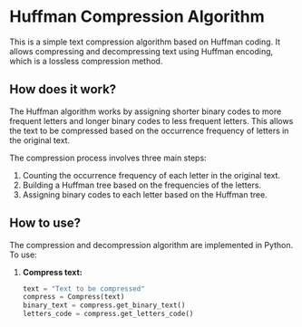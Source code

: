 # Huffman Compression Algorithm

This is a simple text compression algorithm based on Huffman coding. It allows compressing and decompressing text using Huffman encoding, which is a lossless compression method.

## How does it work?

The Huffman algorithm works by assigning shorter binary codes to more frequent letters and longer binary codes to less frequent letters. This allows the text to be compressed based on the occurrence frequency of letters in the original text.

The compression process involves three main steps:
1. Counting the occurrence frequency of each letter in the original text.
2. Building a Huffman tree based on the frequencies of the letters.
3. Assigning binary codes to each letter based on the Huffman tree.

## How to use?

The compression and decompression algorithm are implemented in Python. To use:

1. **Compress text:**
   ```python
   text = "Text to be compressed"
   compress = Compress(text)
   binary_text = compress.get_binary_text()
   letters_code = compress.get_letters_code()
